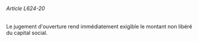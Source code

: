 ###### Article L624-20

Le jugement d'ouverture rend immédiatement exigible le montant non libéré du capital social.

